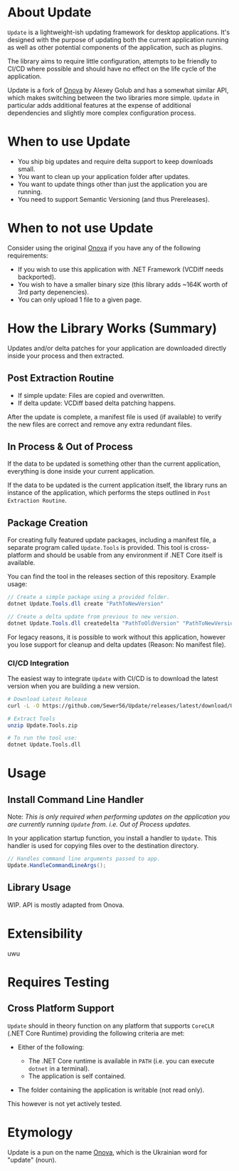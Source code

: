 # About Update

`Update` is a lightweight-ish updating framework for desktop applications. It's designed with the purpose of updating both the current application running as well as other potential components of the application, such as plugins. 

The library aims to require little configuration, attempts to be friendly to CI/CD where possible and should have no effect on the life cycle of the application.

Update is a fork of [Onova](https://github.com/Tyrrrz/Onova) by Alexey Golub and has a somewhat similar API, which makes switching between the two libraries more simple. `Update` in particular adds additional features at the expense of additional dependencies and slightly more complex configuration process.

# When to use Update

- You ship big updates and require delta support to keep downloads small.
- You want to clean up your application folder after updates.
- You want to update things other than just the application you are running.
- You need to support Semantic Versioning (and thus Prereleases).

# When to not use Update

Consider using the original [Onova](https://github.com/Tyrrrz/Onova) if you have any of the following requirements:

- If you wish to use this application with .NET Framework (VCDiff needs backported).
- You wish to have a smaller binary size (this library adds ~164K worth of 3rd party depenencies).
- You can only upload 1 file to a given page.

# How the Library Works (Summary)

Updates and/or delta patches for your application are downloaded directly inside your process and then extracted.

## Post Extraction Routine
- If simple update: Files are copied and overwritten.
- If delta update: VCDiff based delta patching happens.

After the update is complete, a manifest file is used (if available) to verify the new files are correct and remove any extra redundant files. 

## In Process & Out of Process

If the data to be updated is something other than the current application, everything is done inside your current application.

If the data to be updated is the current application itself, the library runs an instance of the application, which performs the steps outlined in `Post Extraction Routine`.

## Package Creation

For creating fully featured update packages, including a manifest file, a separate program called `Update.Tools` is provided. This tool is cross-platform and should be usable from any environment if .NET Core itself is available.

You can find the tool in the releases section of this repository.
Example usage:

```csharp
// Create a simple package using a provided folder.
dotnet Update.Tools.dll create "PathToNewVersion"

// Create a delta update from previous to new version.
dotnet Update.Tools.dll createdelta "PathToOldVersion" "PathToNewVersion" "DeltaOutputFolder"
```

For legacy reasons, it is possible to work without this application, however you lose support for cleanup and delta updates (Reason: No manifest file). 

### CI/CD Integration

The easiest way to integrate `Update` with CI/CD is to download the latest version when you are building a new version. 

```bash
# Download Latest Release
curl -L -O https://github.com/Sewer56/Update/releases/latest/download/Update.Tools.zip

# Extract Tools
unzip Update.Tools.zip

# To run the tool use:
dotnet Update.Tools.dll
```

# Usage

## Install Command Line Handler
Note: *This is only required when performing updates on the application you are currently running `Update` from. i.e. Out of Process updates.*

In your application startup function, you install a handler to `Update`.
This handler is used for copying files over to the destination directory.

```csharp
// Handles command line arguments passed to app.
Update.HandleCommandLineArgs();
```

## Library Usage

WIP.
API is mostly adapted from Onova.

# Extensibility

uwu

# Requires Testing

## Cross Platform Support

`Update` should in theory function on any platform that supports `CoreCLR` (.NET Core Runtime) providing the following criteria are met:

- Either of the following: 
    - The .NET Core runtime is available in `PATH` (i.e. you can execute `dotnet` in a terminal).
    - The application is self contained.  

- The folder containing the application is writable (not read only). 

This however is not yet actively tested.

# Etymology

Update is a pun on the name [Onova](https://github.com/Tyrrrz/Onova), which is the Ukrainian word for "update" (noun).